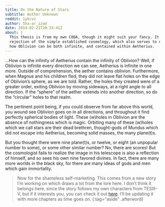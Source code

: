 ```yaml
---
title: On the Nature of Stars
subtitle: Author Unknown
reddit: 1ykcvz
author: Sha-ar_izad
date: 2014-02-21T20:33:41Z
about: |
  This thesis is from my own C0DA, though it might suit your fancy. It is a
  rejection of the simple established cosmology, which also serves to explain
  how Oblivion can be both infinite, and contained within Aetherius.
---
```


…How can the infinity of Aetherius contain the infinity of Oblivion? Well, if
Oblivion is infinite every direction we can see, Aetherius is infinite in one
more. Outside of comprehension, the aether contains oblivion. Furthermore, when
Magnus and his children fled, they did not leave flat holes on the edge of
Oblivion’s sphere, as we are told. Rather, the holes they created were of a
greater order, exiting Oblivion by moving sideways, at a right angle to all
direction. If the “sphere” of the aether extends into another direction, so do
the “circular” holes to that realm.

The pertinent point being, if you could observe from far above this world, you
wound see Oblivion goes on in all directions, and throughout it find perfectly
spherical bodies of light. These (w)holes in Oblivion are the absence of
nothingness which is magic. Orbiting many of these (w)holes which we call stars
are their dead brethren, thought-gods of Mundus which did not escape into
Aetherius, becoming solid masses, the many plane(t)s.

But you thought there were nine plane(t)s, or twelve, or eight (an unpopular
number to some), or some other similar number? No, there are scores! But the
cosmologist fails to realize the image in his telescope is also a reflection of
himself, and so sees his own nine favored divines. In fact, there are many more
worlds in the black sky, for there are many ideas of gods and men which gain
immortality.

> Now for the shameless self-marketing. This comes from a new story I’m working
> on which draws a lot from the lore here. I don’t think it belongs here, since
> the story follows my own characters from TESIII-V, but if it interests you,
> you can check it out [here][0]. I’ll be updating it with more chapters as time
> goes on.
{:tag="aside" .afterword}

[0]: https://elderscribesadventures.tumblr.com
